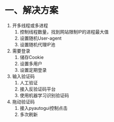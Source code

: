 # 一、解决方案
1. 开多线程或多进程
   1. 控制线程数量，找到网站限制IP的进程最大值
   2. 设置随机User-agent
   3. 设置随机代理IP池
2. 需要登录
   1. 储存Cookie
   2. 设置多用户
   3. 设置定期登录
3. 输入验证码
   1. 人工验证
   2. 接入反验证码平台
   3. 使用机器学习识别验证码
4. 拖动验证码
   1. 接入pyautogui控制点击
   2. 多次刷新